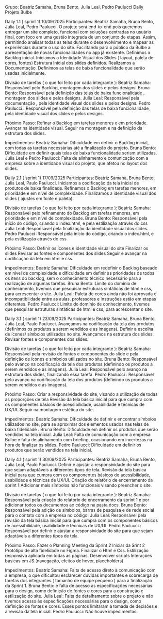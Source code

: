 Grupo: Beatriz Samaha, Bruna Bento, Julia Leal, Pedro Paulucci
Daily Projeto Bulbe

Daily 1.1 ( sprint 1)
10/09/2025
     Participantes: Beatriz Samaha, Bruna Bento, Julia Leal, Pedro Paulucci.
O projeto será end-to-end pois queremos entregar um site completo, funcional com soluções centradas no usuário final, com foco em uma gestão integrada de um conjunto de etapas. Assim, permitindo analisar todas as telas durante o desenvolvimento e mapear as experiências durante o uso do site. Facilitando para o público da Bulbe a apresentação de novas funcionalidades no app já existente. 
Definimos o Backlog inicial.
Iniciamos a Identidade Visual dos Slides ( layout, paleta de cores, fontes)
Estrutura inicial dos slides definidos.
Realizamos a Documentação.
Definimos as telas de baixa funcionalidade que serão usadas inicialmente.


Divisão de tarefas ( o que foi feito por cada integrante ):
Beatriz Samaha: Responsável pelo Backlog,  montagem dos slides e pelos designs.
Bruna Bento: Responsável pela definição das telas de baixa funcionalidade , montagem dos slides e pelos designs. 
Julia Leal:  Responsável pela documentação , pela identidade visual dos slides e pelos designs. 
Pedro Paulucci : Responsável pela definição das telas de baixa funcionalidade, pela identidade visual dos slides e pelos designs. 

Próximo Passo:
Refinar o Backlog em tarefas menores e em prioridade.
Avançar na identidade visual. 
Seguir na montagem e na definição da estrutura dos slides. 	


Impedimentos:
Beatriz Samaha: Dificuldade em definir o Backlog inicial, com todas as tarefas necessárias até a finalização do projeto.
Bruna Bento: Dificuldade em definir quais telas de baixa funcionalidade seriam utilizadas.
Julia Leal e Pedro Paulucci: Falta de alinhamento e comunicação com a empresa sobre a identidade visual do projeto, que afetou no layout dos slides. 

Daily 2.1 ( sprint 1)
17/09/2025
     Participantes: Beatriz Samaha, Bruna Bento, Julia Leal, Paulo Paulucci.
Iniciamos a codificação da tela inicial de produtos de baixa finalidade.
Refinamos o Backlog em tarefas menores, em prioridade e em nível de complexidade.
Finalizamos a identidade visual dos slides ( ajustes em fonte e paleta).
     

Divisão de tarefas ( o que foi feito por cada integrante ):
Beatriz Samaha: Responsável pelo refinamento do Backlog em tarefas menores,  em prioridade e em nível de complexidade.
Bruna Bento: Responsável pela início do código, criando o index.html, e pela estilização através do css
Julia Leal:  Responsável pela finalização da identidade visual dos slides.
Pedro Paulucci :Responsável pela início do código, criando o index.html, e pela estilização através do css

Próximo Passo:
Definir os ícones e identidade visual do site 
Finalizar os slides 
Revisar as fontes e componentes dos slides 
Seguir e avançar na codificação da tela em html e css. 	


Impedimentos:
Beatriz Samaha: Dificuldade em redefinir o Backlog baseado em nível de complexidade e dificuldade em definir as prioridades de todos os itens do backlog, sem o conhecimento técnico necessário para a realização de algumas tarefas. 
Bruna Bento: Limite do domínio de conhecimento, tivemos que pesquisar estruturas sintáticas de html e css, para acrescentar o site.
Julia Leal: Paleta de cores ainda não foi aprovada e incompatibilidade entre as aulas, professores e instruções estão em etapas diferentes.
Pedro Paulucci: Limite do domínio de conhecimento, tivemos que pesquisar estruturas sintáticas de html e css, para acrescentar o site.






Daily 3.1 ( sprint 1)
23/09/2025
     Participantes: Beatriz Samaha, Bruna Bento, Julia Leal, Paulo Paulucci.
Avançamos na codificação da tela dos produtos (definimos os produtos a serem vendidos e as imagens).
Definir a escolha de ícones/ símbolos utilizados no site.
Avançamos na estrutura dos slides.
Revisar fontes e componentes dos slides.


Divisão de tarefas ( o que foi feito por cada integrante ):
Beatriz Samaha: Responsável pela revisão de fontes e componentes do slide e pela definição de ícones e símbolos utilizados no site.
Bruna Bento: Responsável pelo avanço na codificação da tela dos produtos (definindo os produtos a serem vendidos e as imagens).
Julia Leal:  Responsável pelo avanço na estrutura dos slides, finalizando essa tarefa. 
Pedro Paulucci :  Responsável pelo avanço na codificação da tela dos produtos (definindo os produtos a serem vendidos e as imagens).

Próximo Passo:
Criar a responsividade do site, visando a utilização de todas as proporções de tela 
Revisão da tela básica inicial para que cumpra com os componentes básicos de acessibilidade, usabilidade e técnicas de UX/UI.
Seguir na montagem estética do site. 	


Impedimentos:
Beatriz Samaha:  Dificuldade de definir e encontrar símbolos utilizados no site, para se aproximar dos elementos usados nas telas de baixa fidelidade . 
Bruna Bento: Dificuldade em definir os produtos que serão vendidos na tela inicial.
Julia Leal: Falta de comunicação com a empresa Bulbe e falta de alinhamento com briefing, ocasionando em incertezas na hora de finalizar os slides.
Pedro Paulucci: Dificuldade em definir os produtos que serão vendidos na tela inicial.

 
Daily 4.1 ( sprint 1)
30/09/2025
     Participantes: Beatriz Samaha, Bruna Bento, Julia Leal, Paulo Paulucci.
Definir e ajustar a responsividade do site para que sejam adaptáveis a diferentes tipos de tela.
Revisão da tela básica inicial para que cumpra com os componentes básicos de acessibilidade, usabilidade e técnicas de UX/UI.
Criação do relatório de encerramento da sprint 1
Adicionar mais símbolos não funcionais visando preencher o site.


Divisão de tarefas ( o que foi feito por cada integrante ):
Beatriz Samaha: Responsável pela criação do relatório de encerramento da sprint 1 e por adicionar todos os documentos ao código na pasta docs.
Bruna Bento: Responsável pela adição de símbolos, barras de pesquisa e de rede social para o contato com a empresa no código. 
Julia Leal:  Responsável pela revisão da tela básica inicial para que cumpra com os componentes básicos de acessibilidade, usabilidade e técnicas de UX/UI.
Pedro Paulucci : Responsável por definir e ajustar a responsividade do site para que sejam adaptáveis a diferentes tipos de tela.

Próximo Passo:
Fazer o Planning Meeting da Sprint 2
Iniciar da Srint 2
Protótipo de alta fidelidade no Figma.
Finalizar o Html e Css.
Estilização responsiva aplicada em todas as páginas.
Desenvolver scripts 
Interações básicas em JS (navegação, efeitos de hover, placeholders).



Impedimentos:
Beatriz Samaha: Falta de acesso direto à comunicação com a empresa, o que dificultou esclarecer dúvidas importantes e sobrecarga de tarefas dos integrantes ( tamanho de equipe pequeno ) para a finalização da Sprint 1.
Bruna Bento: e falta de acesso às especificações necessárias para o design, como definição de fontes e cores para a construção e estilização do site.
Julia Leal: Falta de detalhamento sobre o projeto e não tivemos acesso às especificações necessárias para o design, como definição de fontes e cores. Esses pontos limitaram a tomada de decisões e a revisão da tela inicial.
Pedro Paulucci: Não houve impedimentos.
